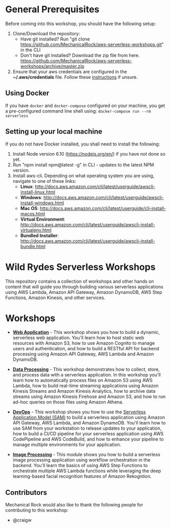 # General Prerequisites
Before coming into this workshop, you should have the following setup:  

1. Clone/Download the repository:
    - Have git installed? Run "git clone https://github.com/MechanicalRock/aws-serverless-workshops.git" in the CLI
    - Don't have git installed? Download the zip file from here. https://github.com/MechanicalRock/aws-serverless-workshops/archive/master.zip
2. Ensure that your aws credentials are configured in the **~/.aws/credentials** file. Follow these [instructions](http://docs.aws.amazon.com/sdk-for-java/v1/developer-guide/setup-credentials.html) if unsure.

## Using Docker
If you have `docker` and `docker-compose` configured on your machine, you get a pre-configured command line shell using: `docker-compose run --rm serverless`

## Setting up your local machine

If you do not have Docker installed, you shall need to install the following:

1. Install Node version 6.10 (https://nodejs.org/en/) if you have not done so yet.  
2. Run "npm install npm@latest -g" in CLI - updates to the latest NPM version.  
3. Install aws-cli. Depending on what operating system you are using, navigate to one of these links:
    - **Linux**: http://docs.aws.amazon.com/cli/latest/userguide/awscli-install-linux.html
    - **Windows**: http://docs.aws.amazon.com/cli/latest/userguide/awscli-install-windows.html  
    - **Mac OS**: http://docs.aws.amazon.com/cli/latest/userguide/cli-install-macos.html  
    - **Virtual Environment**: http://docs.aws.amazon.com/cli/latest/userguide/awscli-install-virtualenv.html  
    - **Bundled Installer**: http://docs.aws.amazon.com/cli/latest/userguide/awscli-install-bundle.html  

# Wild Rydes Serverless Workshops

This repository contains a collection of workshops and other hands on content that will guide you through building various serverless applications using AWS Lambda, Amazon API Gateway, Amazon DynamoDB, AWS Step Functions, Amazon Kinesis, and other services.

# Workshops

- [**Web Application**](WebApplication) - This workshop shows you how to build a dynamic, serverless web application. You'll learn how to host static web resources with Amazon S3, how to use Amazon Cognito to manage users and authentication, and how to build a RESTful API for backend processing using Amazon API Gateway, AWS Lambda and Amazon DynamoDB.

- [**Data Processing**](DataProcessing) - This workshop demonstrates how to collect, store, and process data with a serverless application. In this workshop you'll learn how to automatically process files on Amazon S3 using AWS Lambda, how to build real-time streaming applications using Amazon Kinesis Streams and Amazon Kinesis Analytics, how to archive data streams using Amazon Kinesis Firehose and Amazon S3, and how to run ad-hoc queries on those files using Amazon Athena.

- [**DevOps**](DevOps) - This workshop shows you how to use the [Serverless Application Model (SAM)](https://github.com/awslabs/serverless-application-model) to build a serverless application using Amazon API Gateway, AWS Lambda, and Amazon DynamoDB. You'll learn how to use SAM from your workstation to release updates to your application, how to build a CI/CD pipeline for your serverless application using AWS CodePipeline and AWS CodeBuild, and how to enhance your pipeline to manage multiple environments for your application.

- [**Image Processing**](ImageProcessing) - This module shows you how to build a serverless image processing application using workflow orchestration in the backend. You'll learn the basics of using AWS Step Functions to orchestrate multiple AWS Lambda functions while leveraging the deep learning-based facial recognition features of Amazon Rekogntion.

## Contributors
Mechanical Rock would also like to thank the following people for contributing to this workshop:
* @craigw
